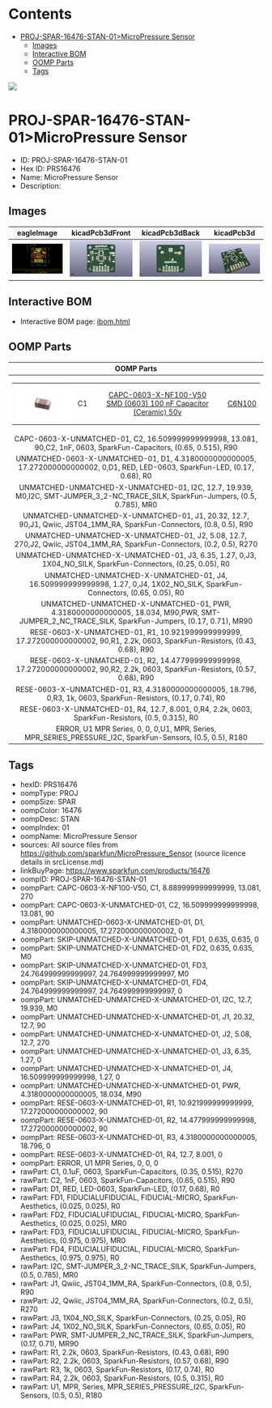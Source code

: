 



Contents
========

* [PROJ-SPAR-16476-STAN-01>MicroPressure Sensor](#proj-spar-16476-stan-01micropressure-sensor)
	* [Images](#images)
	* [Interactive BOM](#interactive-bom)
	* [OOMP Parts](#oomp-parts)
	* [Tags](#tags)
  
![][im]
# PROJ-SPAR-16476-STAN-01>MicroPressure Sensor

- ID: PROJ-SPAR-16476-STAN-01
- Hex ID: PRS16476
- Name: MicroPressure Sensor
- Description: 

## Images
  
  

|eagleImage|kicadPcb3dFront|kicadPcb3dBack|kicadPcb3d|
| :---: | :---: | :---: | :---: |
|[![eagleImage](eagleImage_140.png)](eagleImage_600.png)|[![kicadPcb3dFront](kicadPcb3dFront_140.png)](kicadPcb3dFront_600.png)|[![kicadPcb3dBack](kicadPcb3dBack_140.png)](kicadPcb3dBack_600.png)|[![kicadPcb3d](kicadPcb3d_140.png)](kicadPcb3d_600.png)|

## Interactive BOM

- Interactive BOM page: [ibom.html](kicad/bom/ibom.html)

## OOMP Parts
  

|OOMP Parts|
| :---: |
|<table><tr><td>![CAPC-0603-X-NF100-V50](https://raw.githubusercontent.com/oomlout/oomlout_OOMP_parts/main/CAPC-0603-X-NF100-V50/image_140.jpg)</td><td> C1</td><td>[CAPC-0603-X-NF100-V50<br>SMD (0603) 100 nF Capacitor (Ceramic) 50v](https://github.com/oomlout/oomlout_OOMP_parts/tree/main/CAPC-0603-X-NF100-V50/)</td><td>[C6N100](https://github.com/oomlout/oomlout_OOMP_parts/tree/main/CAPC-0603-X-NF100-V50/)</td></tr></table>|
|CAPC-0603-X-UNMATCHED-01, C2, 16.509999999999998, 13.081, 90,C2, 1nF, 0603, SparkFun-Capacitors, (0.65, 0.515), R90|
|UNMATCHED-0603-X-UNMATCHED-01, D1, 4.3180000000000005, 17.272000000000002, 0,D1, RED, LED-0603, SparkFun-LED, (0.17, 0.68), R0|
|UNMATCHED-UNMATCHED-X-UNMATCHED-01, I2C, 12.7, 19.939, M0,I2C, SMT-JUMPER_3_2-NC_TRACE_SILK, SparkFun-Jumpers, (0.5, 0.785), MR0|
|UNMATCHED-UNMATCHED-X-UNMATCHED-01, J1, 20.32, 12.7, 90,J1, Qwiic, JST04_1MM_RA, SparkFun-Connectors, (0.8, 0.5), R90|
|UNMATCHED-UNMATCHED-X-UNMATCHED-01, J2, 5.08, 12.7, 270,J2, Qwiic, JST04_1MM_RA, SparkFun-Connectors, (0.2, 0.5), R270|
|UNMATCHED-UNMATCHED-X-UNMATCHED-01, J3, 6.35, 1.27, 0,J3, 1X04_NO_SILK, SparkFun-Connectors, (0.25, 0.05), R0|
|UNMATCHED-UNMATCHED-X-UNMATCHED-01, J4, 16.509999999999998, 1.27, 0,J4, 1X02_NO_SILK, SparkFun-Connectors, (0.65, 0.05), R0|
|UNMATCHED-UNMATCHED-X-UNMATCHED-01, PWR, 4.3180000000000005, 18.034, M90,PWR, SMT-JUMPER_2_NC_TRACE_SILK, SparkFun-Jumpers, (0.17, 0.71), MR90|
|RESE-0603-X-UNMATCHED-01, R1, 10.921999999999999, 17.272000000000002, 90,R1, 2.2k, 0603, SparkFun-Resistors, (0.43, 0.68), R90|
|RESE-0603-X-UNMATCHED-01, R2, 14.477999999999998, 17.272000000000002, 90,R2, 2.2k, 0603, SparkFun-Resistors, (0.57, 0.68), R90|
|RESE-0603-X-UNMATCHED-01, R3, 4.3180000000000005, 18.796, 0,R3, 1k, 0603, SparkFun-Resistors, (0.17, 0.74), R0|
|RESE-0603-X-UNMATCHED-01, R4, 12.7, 8.001, 0,R4, 2.2k, 0603, SparkFun-Resistors, (0.5, 0.315), R0|
|ERROR, U1 MPR Series, 0, 0, 0,U1, MPR, Series, MPR_SERIES_PRESSURE_I2C, SparkFun-Sensors, (0.5, 0.5), R180|

## Tags

- hexID: PRS16476
- oompType: PROJ
- oompSize: SPAR
- oompColor: 16476
- oompDesc: STAN
- oompIndex: 01
- oompName: MicroPressure Sensor
- sources: All source files from https://github.com/sparkfun/MicroPressure_Sensor (source licence details in srcLicense.md)
- linkBuyPage: https://www.sparkfun.com/products/16476
- oompID: PROJ-SPAR-16476-STAN-01
- oompPart: CAPC-0603-X-NF100-V50, C1, 8.889999999999999, 13.081, 270
- oompPart: CAPC-0603-X-UNMATCHED-01, C2, 16.509999999999998, 13.081, 90
- oompPart: UNMATCHED-0603-X-UNMATCHED-01, D1, 4.3180000000000005, 17.272000000000002, 0
- oompPart: SKIP-UNMATCHED-X-UNMATCHED-01, FD1, 0.635, 0.635, 0
- oompPart: SKIP-UNMATCHED-X-UNMATCHED-01, FD2, 0.635, 0.635, M0
- oompPart: SKIP-UNMATCHED-X-UNMATCHED-01, FD3, 24.764999999999997, 24.764999999999997, M0
- oompPart: SKIP-UNMATCHED-X-UNMATCHED-01, FD4, 24.764999999999997, 24.764999999999997, 0
- oompPart: UNMATCHED-UNMATCHED-X-UNMATCHED-01, I2C, 12.7, 19.939, M0
- oompPart: UNMATCHED-UNMATCHED-X-UNMATCHED-01, J1, 20.32, 12.7, 90
- oompPart: UNMATCHED-UNMATCHED-X-UNMATCHED-01, J2, 5.08, 12.7, 270
- oompPart: UNMATCHED-UNMATCHED-X-UNMATCHED-01, J3, 6.35, 1.27, 0
- oompPart: UNMATCHED-UNMATCHED-X-UNMATCHED-01, J4, 16.509999999999998, 1.27, 0
- oompPart: UNMATCHED-UNMATCHED-X-UNMATCHED-01, PWR, 4.3180000000000005, 18.034, M90
- oompPart: RESE-0603-X-UNMATCHED-01, R1, 10.921999999999999, 17.272000000000002, 90
- oompPart: RESE-0603-X-UNMATCHED-01, R2, 14.477999999999998, 17.272000000000002, 90
- oompPart: RESE-0603-X-UNMATCHED-01, R3, 4.3180000000000005, 18.796, 0
- oompPart: RESE-0603-X-UNMATCHED-01, R4, 12.7, 8.001, 0
- oompPart: ERROR, U1 MPR Series, 0, 0, 0
- rawPart: C1, 0.1uF, 0603, SparkFun-Capacitors, (0.35, 0.515), R270
- rawPart: C2, 1nF, 0603, SparkFun-Capacitors, (0.65, 0.515), R90
- rawPart: D1, RED, LED-0603, SparkFun-LED, (0.17, 0.68), R0
- rawPart: FD1, FIDUCIALUFIDUCIAL, FIDUCIAL-MICRO, SparkFun-Aesthetics, (0.025, 0.025), R0
- rawPart: FD2, FIDUCIALUFIDUCIAL, FIDUCIAL-MICRO, SparkFun-Aesthetics, (0.025, 0.025), MR0
- rawPart: FD3, FIDUCIALUFIDUCIAL, FIDUCIAL-MICRO, SparkFun-Aesthetics, (0.975, 0.975), MR0
- rawPart: FD4, FIDUCIALUFIDUCIAL, FIDUCIAL-MICRO, SparkFun-Aesthetics, (0.975, 0.975), R0
- rawPart: I2C, SMT-JUMPER_3_2-NC_TRACE_SILK, SparkFun-Jumpers, (0.5, 0.785), MR0
- rawPart: J1, Qwiic, JST04_1MM_RA, SparkFun-Connectors, (0.8, 0.5), R90
- rawPart: J2, Qwiic, JST04_1MM_RA, SparkFun-Connectors, (0.2, 0.5), R270
- rawPart: J3, 1X04_NO_SILK, SparkFun-Connectors, (0.25, 0.05), R0
- rawPart: J4, 1X02_NO_SILK, SparkFun-Connectors, (0.65, 0.05), R0
- rawPart: PWR, SMT-JUMPER_2_NC_TRACE_SILK, SparkFun-Jumpers, (0.17, 0.71), MR90
- rawPart: R1, 2.2k, 0603, SparkFun-Resistors, (0.43, 0.68), R90
- rawPart: R2, 2.2k, 0603, SparkFun-Resistors, (0.57, 0.68), R90
- rawPart: R3, 1k, 0603, SparkFun-Resistors, (0.17, 0.74), R0
- rawPart: R4, 2.2k, 0603, SparkFun-Resistors, (0.5, 0.315), R0
- rawPart: U1, MPR, Series, MPR_SERIES_PRESSURE_I2C, SparkFun-Sensors, (0.5, 0.5), R180



[im]: kicadPcb3d_450.png
